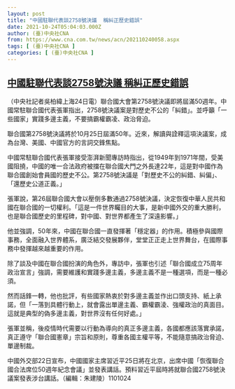 ```yaml
---
layout: post
title: "中國駐聯代表談2758號決議  稱糾正歷史錯誤"
date: 2021-10-24T05:04:03.000Z
author: (臺)中央社CNA
from: https://www.cna.com.tw/news/acn/202110240058.aspx
tags: [ (臺)中央社CNA ]
categories: [ (臺)中央社CNA ]
---
```

<!--1635051843000-->
[中國駐聯代表談2758號決議  稱糾正歷史錯誤](https://www.cna.com.tw/news/acn/202110240058.aspx)
------

<div>
<div></div><div><p>（中央社記者吳柏緯上海24日電）聯合國大會第2758號決議即將屆滿50週年。中國常駐聯合國代表張軍指出，2758號決議案是對歷史不公的「糾錯」。並呼籲「一些國家」實踐多邊主義，不要搞霸權霸凌、政治脅迫。</p><p>聯合國第2758號決議將於10月25日屆滿50年。近來，解讀與詮釋這項決議案，成為台灣、美國、中國官方的言詞交鋒焦點。</p><p>中國常駐聯合國代表張軍接受澎湃新聞專訪時指出，從1949年到1971年間，受美國阻撓，中國的唯一合法政府被擋在聯合國大門之外長達22年，這是對中國作為聯合國創始會員國的歷史不公。第2758號決議是「對歷史不公的糾錯、糾偏」、「還歷史公道正義。」</p><p>張軍說，第26屆聯合國大會以壓倒多數通過2758號決議，決定恢復中華人民共和國在聯合國的一切權利。「這是一件世界矚目的大事，是新中國外交的重大勝利，也是聯合國歷史的里程碑，對中國、對世界都產生了深遠影響。」</p><p>他並強調，50年來，中國在聯合國一直發揮著「穩定器」的作用。積極參與國際事務，全面融入世界體系，廣泛結交發展夥伴，堂堂正正走上世界舞台，在國際事務中發揮越來越重要的作用。</p><p>除了談及中國在聯合國扮演的角色外，專訪中，張軍也引述「聯合國成立75周年政治宣言」強調，需要維護和實踐多邊主義，多邊主義不是一種選項，而是一種必須。</p><p>然而話鋒一轉，他也批評，有些國家熱衷於對多邊主義並作出口頭支持、紙上承諾，但「一落到具體行動上，就會露出單邊主義、霸權霸淩、強權政治的真面目。這就是典型的偽多邊主義，對世界沒有任何好處。」</p><p>張軍並稱，後疫情時代需要以行動為導向的真正多邊主義，各國都應該落實承諾，真正遵守「聯合國憲章」宗旨和原則，尊重各國主權平等，不能隨意搞政治脅迫、單邊制裁。</p><p>中國外交部22日宣布，中國國家主席習近平25日將在北京，出席中國「恢復聯合國合法席位50週年紀念會議」並發表講話。預料習近平屆時將就聯合國2758號決議案發表涉台講話。（編輯：朱建陵）1101024</p></div>
</div>
